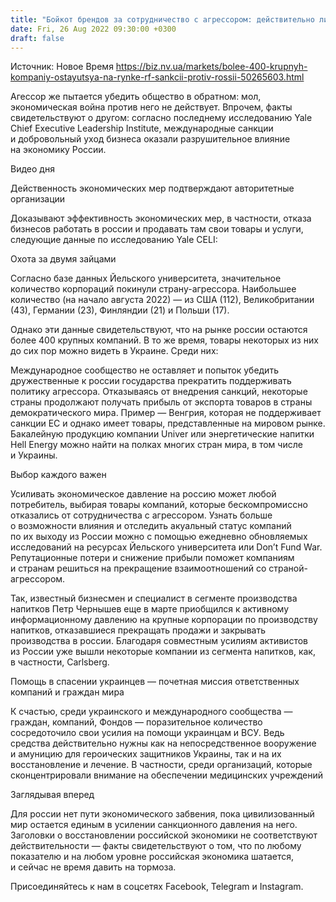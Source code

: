```yaml
---
title: "Бойкот брендов за сотрудничество с агрессором: действительно ли война на экономическом фронте действует"
date: Fri, 26 Aug 2022 09:30:00 +0300
draft: false
---
```

Источник: Новое Время https://biz.nv.ua/markets/bolee-400-krupnyh-kompaniy-ostayutsya-na-rynke-rf-sankcii-protiv-rossii-50265603.html


Агессор же пытается убедить общество в обратном: мол, экономическая война против него не действует. Впрочем, факты свидетельствуют о другом: согласно последнему исследованию Yale Chief Executive Leadership Institute, международные санкции и добровольный уход бизнеса оказали разрушительное влияние на экономику России.

 Видео дня   

Действенность экономических мер подтверждают авторитетные организации

Доказывают эффективность экономических мер, в частности, отказа бизнесов работать в россии и продавать там свои товары и услуги, следующие данные по исследованию Yale CELI:

Охота за двумя зайцами

Согласно базе данных Йельского университета, значительное количество корпораций покинули страну-агрессора. Наибольшее количество (на начало августа 2022) — из США (112), Великобритании (43), Германии (23), Финляндии (21) и Польши (17).

Однако эти данные свидетельствуют, что на рынке россии остаются более 400 крупных компаний. В то же время, товары некоторых из них до сих пор можно видеть в Украине. Среди них:

Международное сообщество не оставляет и попыток убедить дружественные к россии государства прекратить поддерживать политику агрессора. Отказываясь от внедрения санкций, некоторые страны продолжают получать прибыль от экспорта товаров в страны демократического мира. Пример — Венгрия, которая не поддерживает санкции ЕС и однако имеет товары, представленные на мировом рынке. Бакалейную продукцию компании Univer или энергетические напитки Hell Energy можно найти на полках многих стран мира, в том числе и Украины.

Выбор каждого важен

Усиливать экономическое давление на россию может любой потребитель, выбирая товары компаний, которые бескомпромиссно отказались от сотрудничества с агрессором. Узнать больше о возможности влияния и отследить акуальный статус компаний по их выходу из России можно с помощью ежедневно обновляемых исследований на ресурсах Йельского университета или Don’t Fund War. Репутационные потери и снижение прибыли поможет компаниям и странам решиться на прекращение взаимоотношений со страной-агрессором.

Так, известный бизнесмен и специалист в сегменте производства напитков Петр Чернышев еще в марте приобщился к активному информационному давлению на крупные корпорации по производству напитков, отказавшиеся прекращать продажи и закрывать производства в россии. Благодаря совместным усилиям активистов из России уже вышли некоторые компании из сегмента напитков, как, в частности, Carlsberg.

Помощь в спасении украинцев — почетная миссия ответственных компаний и граждан мира

К счастью, среди украинского и международного сообщества — граждан, компаний, Фондов — поразительное количество сосредоточило свои усилия на помощи украинцам и ВСУ. Ведь средства действительно нужны как на непосредственное вооружение и амуницию для героических защитников Украины, так и на их восстановление и лечение. В частности, среди организаций, которые сконцентрировали внимание на обеспечении медицинских учреждений

Заглядывая вперед

Для россии нет пути экономического забвения, пока цивилизованный мир остается единым в усилении санкционного давления на него. Заголовки о восстановлении российской экономики не соответствуют действительности — факты свидетельствуют о том, что по любому показателю и на любом уровне российская экономика шатается, и сейчас не время давить на тормоза.

Присоединяйтесь к нам в соцсетях Facebook, Telegram и Instagram.
